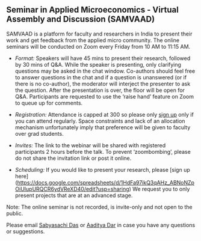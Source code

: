 ## Seminar in Applied Microeconomics - Virtual Assembly and Discussion (SAMVAAD)

SAMVAAD is a platform for faculty and researchers in India to present their work and get feedback from the applied micro community. The online seminars will be conducted on Zoom every Friday from 10 AM to 11:15 AM.

- _Format:_ Speakers will have 45 mins to present their research, followed by 30 mins of Q&A. While the speaker is presenting, only clarifying questions may be asked in the chat window. Co-authors should feel free to answer questions in the chat and if a question is unanswered (or if there is no co-author), the moderator will interject the presenter to ask the question. After the presentation is over, the floor will be open for Q&A. Participants are requested to use the ‘raise hand’ feature on Zoom to queue up for comments.

- _Registration:_ Attendance is capped at 300 so please only [sign up](https://forms.gle/JsXhRoNskxuKQuk59) only if you can attend regularly. Space constraints and lack of an allocation mechanism unfortunately imply that preference will be given to faculty over grad students. 

- _Invites:_ The link to the webinar will be shared with registered participants 2 hours before the talk. To prevent ‘zoombombing’, please do not share the invitation link or post it online.

- _Scheduling:_ If you would like to present your research, please [sign up here] (https://docs.google.com/spreadsheets/d/1HdFa97ikQ3qAHz_ABNoNZpOiUIupURQCR6ydVReXD40/edit?usp=sharing) We request you to only present projects that are at an advanced stage.

Note: The online seminar is not recorded, is invite-only and not open to the public. 

Please email [Sabyasachi Das](mailto:sabya.economist@gmail.com) or [Aaditya Dar](mailto:aadityadar@gmail.com) in case you have any questions or suggestions. 
